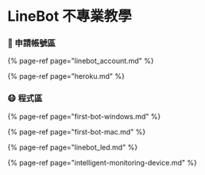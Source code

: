 # LineBot 不專業教學

### 🤠 申請帳號區

{% page-ref page="linebot\_account.md" %}

{% page-ref page="heroku.md" %}

### 😷 程式區

{% page-ref page="first-bot-windows.md" %}

{% page-ref page="first-bot-mac.md" %}

{% page-ref page="linebot\_led.md" %}

{% page-ref page="intelligent-monitoring-device.md" %}





